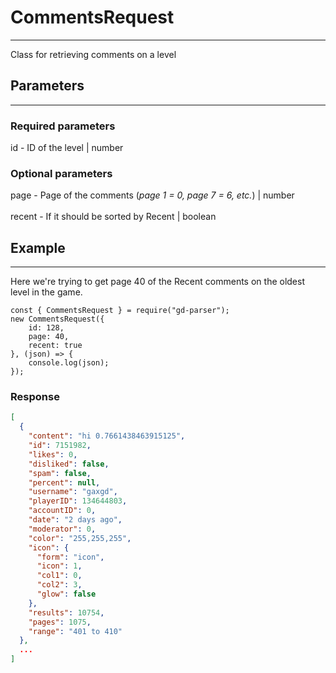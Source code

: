 # CommentsRequest

---
Class for retrieving comments on a level

## Parameters

---
### Required parameters
id - ID of the level | number

### Optional parameters
page - Page of the comments (*page 1 = 0, page 7 = 6, etc.*) | number<br><br>
recent - If it should be sorted by Recent | boolean

## Example

---
Here we're trying to get page 40 of the Recent comments on the oldest level in the game.
```JS
const { CommentsRequest } = require("gd-parser");
new CommentsRequest({
    id: 128,
    page: 40,
    recent: true
}, (json) => {
    console.log(json);
});
```
### Response
```JSON
[
  {
    "content": "hi 0.7661438463915125",
    "id": 7151982,
    "likes": 0,
    "disliked": false,
    "spam": false,
    "percent": null,
    "username": "gaxgd",
    "playerID": 134644803,
    "accountID": 0,
    "date": "2 days ago",
    "moderator": 0,
    "color": "255,255,255",
    "icon": {
      "form": "icon",
      "icon": 1,
      "col1": 0,
      "col2": 3,
      "glow": false
    },
    "results": 10754,
    "pages": 1075,
    "range": "401 to 410"
  },
  ...
]
```
